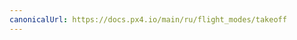```yaml
---
canonicalUrl: https://docs.px4.io/main/ru/flight_modes/takeoff
---
```


<Redirect to="../flight_modes_mc/takeoff" />
